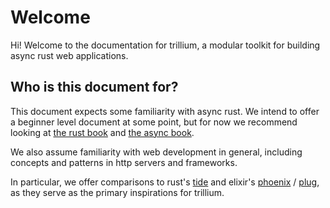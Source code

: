 # Welcome

Hi! Welcome to the documentation for trillium, a modular toolkit for
building async rust web applications.

## Who is this document for?

This document expects some familiarity with async rust. We intend to
offer a beginner level document at some point, but for now we
recommend looking at [the rust book](https://doc.rust-lang.org/book/)
and [the async book](https://rust-lang.github.io/async-book/).

We also assume familiarity with web development in general, including
concepts and patterns in http servers and frameworks.

In particular, we offer comparisons to rust's
[tide](https://github.com/http-rs/tide) and elixir's
[phoenix](https://www.phoenixframework.org/) /
[plug](https://hexdocs.pm/plug/readme.html), as they serve as the
primary inspirations for trillium.
